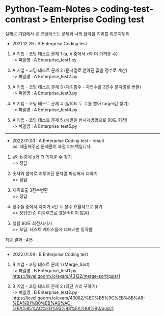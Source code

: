 # Python-Team-Notes > coding-test-contrast > Enterprise Coding test 
실제로 기업에서 본 코딩테스트 문제와 나의 풀이를 기록할 리포지토리  


* 2021.12.29 : A Enterprise Coding test    
1. A 기업 - 코딩 테스트 문제 1 (a, b 중에서 x와 더 가까운 수)    
-> 파일명 : A Enterprise_test1.py     

2. A 기업 - 코딩 테스트 문제 2 (문자열로 받아진 값을 정수로 계산)    
-> 파일명 : A Enterprise_test2.py    

3. A 기업 - 코딩 테스트 문제 3 (재귀함수 - 자연수를 3진수 문자열로 변환)     
-> 파일명 : A Enterprise_test3.py   

4. A 기업 - 코딩 테스트 문제 4 (임의의 두 수를 뽑아 target값 찾기)   
-> 파일명 : A Enterprise_test4.py   

5. A 기업 - 코딩 테스트 문제 5 (배열을 반시계방향으로 90도 회전)   
-> 파일명 : A Enterprise_test5.py   
***

* 2022.01.03 : A Enterprise Coding test - result        
ps. 제출해주신 문제풀이 과정 피드백입니다.    

1. a와 b 중에 x와 더 가까운 수 찾기    
=> 정답   

2. 숫자와 콤마로 이루어진 문자열 파싱해서 더하기    
=> 정답   

3. 재귀호출 3진수변환     
=> 정답    

4. 정수들 중에서 차이가 x인 두 정수 효율적으로 찾기   
=> 정답(단순 이중루프로 효율적이지 않음)    

5. 행렬 90도 회전시키기    
=> 오답. 테스트 케이스들에 대해서만 동작함   

최종 결과 : 4/5  
***



* 2022.01.09 : B Enterprise Coding test    
1. B 기업 - 코딩 테스트 문제 1 (Merge_Sort)       
-> 파일명 : B Enterprise_test1.py    
https://level.goorm.io/exam/43122/merge-sort/quiz/1     


2. B 기업 - 코딩 테스트 문제 2 (최단 거리 구하기)     
-> 파일명 : B Enterprise_test2.py     
https://level.goorm.io/exam/43082/%EC%B5%9C%EB%8B%A8-%EA%B1%B0%EB%A6%AC-%EA%B5%AC%ED%95%98%EA%B8%B0/quiz/1   